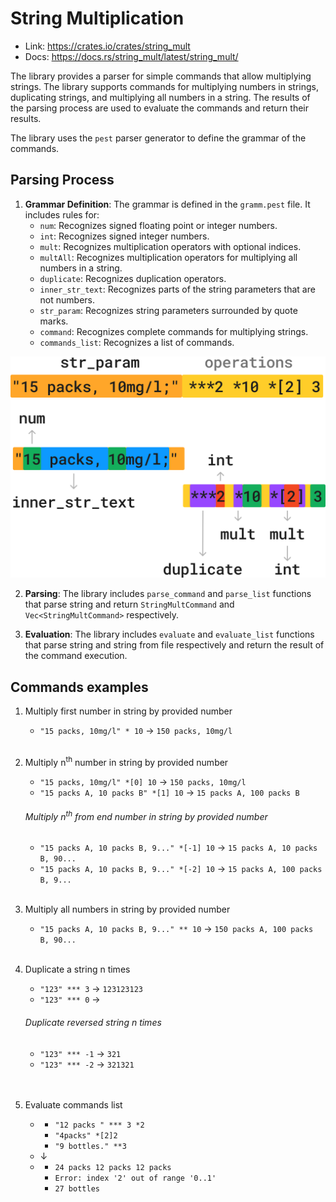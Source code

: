 # String Multiplication

- Link: https://crates.io/crates/string_mult
- Docs: https://docs.rs/string_mult/latest/string_mult/

The library provides a parser for simple commands that allow multiplying strings. The library supports commands for multiplying numbers in strings, duplicating strings, and multiplying all numbers in a string. The results of the parsing process are used to evaluate the commands and return their results. 

The library uses the `pest` parser generator to define the grammar of the commands. 

## Parsing Process

1. **Grammar Definition**: The grammar is defined in the `gramm.pest` file. It includes rules for:
   - `num`: Recognizes signed floating point or integer numbers.
   - `int`: Recognizes signed integer numbers.
   - `mult`: Recognizes multiplication operators with optional indices.
   - `multAll`: Recognizes multiplication operators for multiplying all numbers in a string.
   - `duplicate`: Recognizes duplication operators.
   - `inner_str_text`: Recognizes parts of the string parameters that are not numbers.
   - `str_param`: Recognizes string parameters surrounded by quote marks.
   - `command`: Recognizes complete commands for multiplying strings.
   - `commands_list`: Recognizes a list of commands.

![parsing scheme illustraition](https://raw.githubusercontent.com/ArtemiiKolomiichuk/string_mult/refs/heads/master/scheme.png)

2. **Parsing**: The library includes `parse_command` and `parse_list` functions that parse string and return `StringMultCommand` and `Vec<StringMultCommand>` respectively.

3. **Evaluation**: The library includes `evaluate` and `evaluate_list` functions that parse string and string from file respectively and return the result of the command execution.

## Commands examples

1. Multiply first number in string by provided number
    - `"15 packs, 10mg/l" * 10` -> `150 packs, 10mg/l`
\
&nbsp;

2. Multiply n<sup>th</sup> number in string by provided number
    - `"15 packs, 10mg/l" *[0] 10` -> `150 packs, 10mg/l`
    - `"15 packs A, 10 packs B" *[1] 10` -> `15 packs A, 100 packs B`

    ###### Multiply n<sup>th</sup> from end number in string by provided number
    - `"15 packs A, 10 packs B, 9..." *[-1] 10` -> `15 packs A, 10 packs B, 90...`  
    - `"15 packs A, 10 packs B, 9..." *[-2] 10` -> `15 packs A, 100 packs B, 9...`
\
&nbsp;

3. Multiply all numbers in string by provided number
    - `"15 packs A, 10 packs B, 9..." ** 10` -> `150 packs A, 100 packs B, 90...`
\
&nbsp;

4. Duplicate a string n times
    - `"123" *** 3` -> `123123123`
    - `"123" *** 0` -> ` `
    ###### Duplicate reversed string n times 
    - `"123" *** -1` -> `321`
    - `"123" *** -2` -> `321321`  
\
&nbsp;

5. Evaluate commands list
    -  + `"12 packs " *** 3 *2`
       + `"4packs" *[2]2`
       + `"9 bottles." **3`
    - &darr;
    - + `24 packs 12 packs 12 packs `
      + `Error: index '2' out of range '0..1'`
      + `27 bottles`

